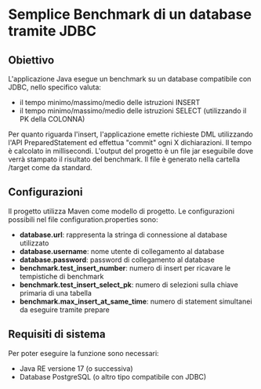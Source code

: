 # Semplice Benchmark di un database tramite JDBC

## Obiettivo

L'applicazione Java esegue un benchmark su un database compatibile con JDBC, nello specifico valuta:

-  il tempo minimo/massimo/medio delle istruzioni INSERT
-  il tempo minimo/massimo/medio delle istruzioni SELECT (utilizzando il PK della COLONNA)

Per quanto riguarda l'insert, l'applicazione emette richieste DML utilizzando l'API PreparedStatement ed effettua "commit" ogni X dichiarazioni.
Il tempo è calcolato in millisecondi.
L'output del progetto è un file jar eseguibile dove verrà stampato il risultato del benchmark. Il file è generato nella cartella /target come da standard.

## Configurazioni

Il progetto utilizza Maven come modello di progetto. Le configurazioni possibili nel file configuration.properties sono:

-  **database.url**: rappresenta la stringa di connessione al database utilizzato
-  **database.username**: nome utente di collegamento al database
-  **database.password**: password di collegamento al database
-  **benchmark.test_insert_number**: numero di insert per ricavare le tempistiche di benchmark
-  **benchmark.test_insert_select_pk**: numero di selezioni sulla chiave primaria di una tabella
-  **benchmark.max_insert_at_same_time**: numero di statement simultanei da eseguire tramite prepare

## Requisiti di sistema

Per poter eseguire la funzione sono necessari:

-  Java RE versione 17 (o successiva)
-  Database PostgreSQL (o altro tipo compatibile con JDBC)
